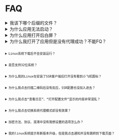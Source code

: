 # FAQ

<details>
  <summary>我该下哪个后缀的文件？</summary>
  [请参考](../README.md#下载)
</details>

<details>
  <summary>为什么应用无法启动？</summary>
  <p>请先检查任务栏是否有小飞机图标！其次这种问题常见于Linux系统，建议下载系统对应的安装包使用。如果你出现了该问题，请发issue并说明清楚你的环境并附上日志。</p>
</details>

<details>
  <summary>为什么应用打开后白屏？</summary>
  <p>请先下载安装最新版，已经很少遇到这类问题了，如果有，请描述清楚你的环境，并附上日志 。</p>
</details>

<details>
  <summary>为什么我打开了应用但是没有代理成功？不能FQ？</summary>
  <p>首先，确定服务器配置中有可用的服务器并选中了其中的一项。其次，确认“启用系统代理”菜单已选中。再次，尝试勾选“系统代理设置”-“全局设置”，然后查看浏览器是否已被代理。最后，点击“帮助”-“查看日志”查看<code>ssr-libev</code>是否正常运行，日志中有没有报错，如有报错请先排错（比如端口占用）。</p>
  <p>不是说浏览器打不开google就表示代理不成功！你的浏览器可能用了其它代理模式，所以请将浏览器的代理模式设为"使用系统代理"后再试。如何判断代理到底有没有成功？首先勾选上应用的http代理，然后点击任务栏菜单的<code>复制http代理设置<code>，然后在终端（Windows请使用Git base一类的支持Linux命令操作的终端）粘贴，粘贴后使用<code>curl https://google.com</code>命令查看运行结果，如果成功返回内容则表示代理成功，否则视为失败。</p>
</details>

<details>
  <summary>Linux系统下载后不会安装运行？</summary>
  <p>请先学习Linux系统的基础知识，我们这里不教。</p>
</details>

<details>
  <summary>是否支持32位系统？</summary>
  <p>支持的，但只是windows支持，其它系统不支持32位。</p>
</details>

<details>
  <summary>为什么我的Linux在安装了SSR客户端后打开没有看到小飞机图标？</summary>
  <p>尝试安装<code>libappindicator1</code>应用程序指示器。如果不行，请使用快捷键切换主界面和操作菜单，[详情请看](../README.md#快捷键)</p>
</details>

<details>
  <summary>为什么我点击扫描二维码后没有反应，SSR配置也没加入进去？</summary>
  <p>请确保整个屏幕中有且仅有一个正确可识别的SS(R)二维码。也有可能是ss url schema规则更新，如果是这种情况请发issue。</p>
</details>

<details>
  <summary>为什么我点击“查看日志”、“打开配置文件”显示的内容非常混乱？</summary>
  <p>这2个操作会直接使用系统默认的应用分别打开<code>.log</code>和<code>.json</code>文件，所以这种情况应该是对应扩展名的系统默认应用对该文件显示有问题，请尝试直接修改这2种后缀名对应的默认程序。</p>
</details>

<details>
  <summary>为什么我点击切换系统代理模式却没有效果？</summary>
  [见已知bug](../README.md#已知Bug)
</details>

<details>
  <summary>加密方法、协议、混淆中没有我想设置的选项怎么办？</summary>
  <p>请右击任务栏图标-配置-选项设置...，然后切换到SSR设置选项卡中自行添加，前提是当前使用的ssr要支持这些新增选项。</p>
</details>

<details>
  <summary>我的linux系统提示有新版本升级，但是我点击通知并没有跳转到下载页面？</summary>
  <p>1，建议使用AppImage包。 2，参考<a href="https://github.com/electron/electron/issues/9919">https://github.com/electron/electron/issues/9919</a>&nbsp;以及&nbsp;<a href="https://github.com/electron/electron/issues/8474">https://github.com/electron/electron/issues/8474</a></p>
</details>
